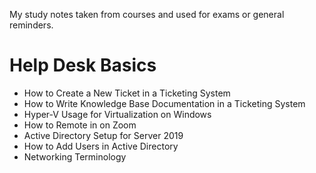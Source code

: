 My study notes taken from courses and used for exams or general reminders.

# Help Desk Basics
- How to Create a New Ticket in a Ticketing System
- How to Write Knowledge Base Documentation in a Ticketing System
- Hyper-V Usage for Virtualization on Windows
- How to Remote in on Zoom
- Active Directory Setup for Server 2019
- How to Add Users in Active Directory
- Networking Terminology 
